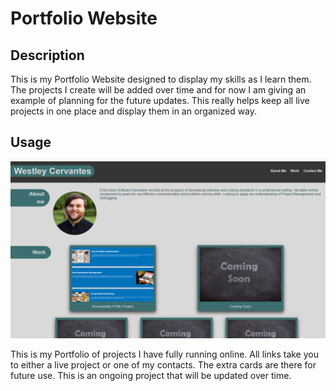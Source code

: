 # Portfolio Website

## Description

This is my Portfolio Website designed to display my skills as I learn them. The projects I create will be added over time and for now I am giving an example of planning for the future updates. This really helps keep all live projects in one place and display them in an organized way.

## Usage

![alt text](assets/images/PortfolioProjectSS.png)

This is my Portfolio of projects I have fully running online. All links take you to either a live project or one of my contacts. The extra cards are there for future use. This is an ongoing project that will be updated over time.
